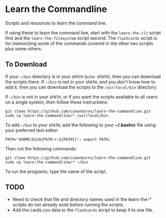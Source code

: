 # Learn the Commandline

Scripts and resources to learn the command line.

If using these to learn the command line, start with the
``learn-the-cli`` script first and the
``learn-the-filesystem`` script second. The ``flashcards``
script is for memorizing some of the commands covered in the
other two scripts plus some others.

## To Download

If your ``~/bin`` directory is in your ``$PATH`` (``echo
$PATH``), then you can download the scripts there. If
``~/bin`` is not in your ``$PATH``, and you don't know how
to add it, then you can download the scripts to the
``/usr/local/bin`` directory:

If ``~/bin`` is not in your ``$PATH``, or if you want the
scripts available to all users on a single system, then
follow these instructions:

```
git clone https://github.com/cseanburns/learn-the-commandline.git
sudo cp learn-the-commandline/* /usr/local/bin
```

To add ``~/bin`` to your ``$PATH``, add the following
to your **~/.bashrc** file using your preferred text editor:

```
PATH="$HOME/bin${PATH:+:${PATH}}"; export PATH;
```

Then run the following commands:

```
git clone https://github.com/cseanburns/learn-the-commandline.git
sudo cp learn-the-commandline/* ~/bin
```

To run the programs, type the name of the script.

## TODO

- Need to check that file and directory names used in the
  learn-the-* scripts do not already exist before running
  the scripts.
- Add the cards.csv data to the ``flashcards`` script to
  keep it to one file.
